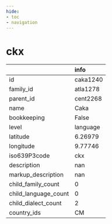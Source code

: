 ```yaml
---
hide:
- toc
- navigation
---
```

# ckx
|                      | info     |
|:---------------------|:---------|
| id                   | caka1240 |
| family_id            | atla1278 |
| parent_id            | cent2268 |
| name                 | Caka     |
| bookkeeping          | False    |
| level                | language |
| latitude             | 6.26979  |
| longitude            | 9.77746  |
| iso639P3code         | ckx      |
| description          | nan      |
| markup_description   | nan      |
| child_family_count   | 0        |
| child_language_count | 0        |
| child_dialect_count  | 2        |
| country_ids          | CM       |